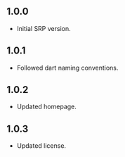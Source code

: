 ## 1.0.0

- Initial SRP version.

## 1.0.1

- Followed dart naming conventions.

## 1.0.2

- Updated homepage.

## 1.0.3

- Updated license.
